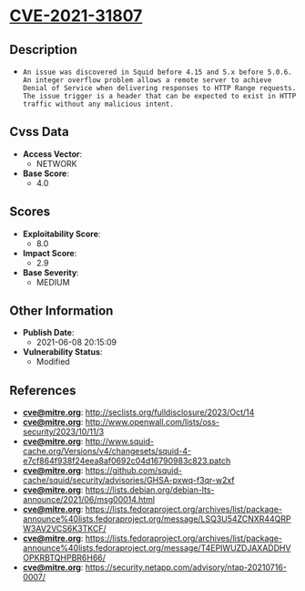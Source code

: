 
# [CVE-2021-31807](https://cve.mitre.org/cgi-bin/cvename.cgi?name=CVE-2021-31807)

## Description

- `An issue was discovered in Squid before 4.15 and 5.x before 5.0.6. An integer overflow problem allows a remote server to achieve Denial of Service when delivering responses to HTTP Range requests. The issue trigger is a header that can be expected to exist in HTTP traffic without any malicious intent.`

## Cvss Data

- **Access Vector**:
  - NETWORK
- **Base Score**:
  - 4.0

## Scores

- **Exploitability Score**:
  - 8.0
- **Impact Score**:
  - 2.9
- **Base Severity**:
  - MEDIUM

## Other Information

- **Publish Date**:
  - 2021-06-08 20:15:09
- **Vulnerability Status**:
  - Modified

## References

- **cve@mitre.org**: http://seclists.org/fulldisclosure/2023/Oct/14
- **cve@mitre.org**: http://www.openwall.com/lists/oss-security/2023/10/11/3
- **cve@mitre.org**: http://www.squid-cache.org/Versions/v4/changesets/squid-4-e7cf864f938f24eea8af0692c04d16790983c823.patch
- **cve@mitre.org**: https://github.com/squid-cache/squid/security/advisories/GHSA-pxwq-f3qr-w2xf
- **cve@mitre.org**: https://lists.debian.org/debian-lts-announce/2021/06/msg00014.html
- **cve@mitre.org**: https://lists.fedoraproject.org/archives/list/package-announce%40lists.fedoraproject.org/message/LSQ3U54ZCNXR44QRPW3AV2VCS6K3TKCF/
- **cve@mitre.org**: https://lists.fedoraproject.org/archives/list/package-announce%40lists.fedoraproject.org/message/T4EPIWUZDJAXADDHVOPKRBTQHPBR6H66/
- **cve@mitre.org**: https://security.netapp.com/advisory/ntap-20210716-0007/
